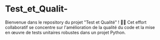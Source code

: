 # Test_et_Qualit-
Bienvenue dans le repository du projet "Test et Qualité" ! 🐍🧪 Cet effort collaboratif se concentre sur l'amélioration de la qualité du code et la mise en œuvre de tests unitaires robustes dans un projet Python.
